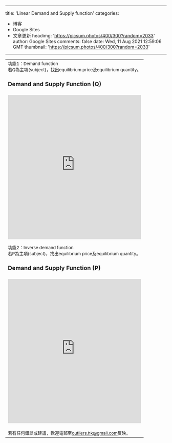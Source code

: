 
---
title: 'Linear Demand and Supply function'
categories: 
 - 博客
 - Google Sites
 - 文章更新
headimg: 'https://picsum.photos/400/300?random=2033'
author: Google Sites
comments: false
date: Wed, 11 Aug 2021 12:59:06 GMT
thumbnail: 'https://picsum.photos/400/300?random=2033'
---

<div>   
<table xmlns="http://www.w3.org/1999/xhtml" cellspacing="0" class="sites-layout-name-one-column sites-layout-hbox"><tbody><tr><td class="sites-layout-tile sites-tile-name-content-1"><div dir="ltr"><div style="font-size:13.3333px"><b><font size="4">
<div>
</div></font></b></div><div><b style="background-color:transparent;font-size:13.3333px"><font size="4"><div style="display:inline!important"><span style="font-size:13.3333px;font-weight:normal">功能1：Demand function</span></div></font></b></div><div><b style="font-size:13.3333px"><font size="4"><div><span style="font-size:13.3333px;font-weight:normal">若Q為主項(subject)，找出equilibrium price及equilibrium quantity。</span></div><div><div class="sites-embed-align-left-wrapping-off"><div class="sites-embed-border-on sites-embed sites-embed-full-width" style="width:100%;"><h4 class="sites-embed-title">Demand and Supply Function (Q)</h4><div class="sites-embed-content sites-embed-type-maestro"><iframe src="https://sites.google.com/macros/s/AKfycbyRovf9eZRORWnZWCUVFXqK0Et13uKclBDTiATlxHcTqpLt1hi7/exec?mid=ACjPJvGQnFxs-EL3HD2hhaLvVGXTzzRswnboztMybuXDUEws7tIjMxy-QmsR5TSOPTWUZ3t1Nn1wIY1T6sNszsjIkh8JnvY092Y9In6AvGeMQR9vV1JihfzrCsDpjq5hSihVrGQ5mBpA0h1wfa8J-zrv-GYJ8MbZW2A&bc=transparent&f=Arial,+Verdana,+sans-serif&tc=%23444444&lc=%230033cc" title="Demand and Supply Function (Q)" width="100%" height="450" frameborder="0" scrolling="no" sandbox="allow-scripts allow-popups allow-forms allow-same-origin allow-popups-to-escape-sandbox" id="maestro_frame_1833817863"></iframe></div></div></div></div></font></b></div>
<div><span style="font-size:13.3333px"><br></span></div><div><span style="font-size:13.3333px">功能2：Inverse demand function</span></div><div><span style="font-size:13.3333px">若P為主項(subject)，找出equilibrium price及equilibrium quantity。</span></div>
<div><b style="font-size:13.3333px"><font size="4">
<div><div class="sites-embed-align-left-wrapping-off"><div class="sites-embed-border-on sites-embed sites-embed-full-width" style="width:100%;"><h4 class="sites-embed-title">Demand and Supply Function ‎(P)‎</h4><div class="sites-embed-content sites-embed-type-maestro"><iframe src="https://sites.google.com/macros/s/AKfycbz0dsStGctqLbxq36qrMPZoOcmjyb72_cEB22-nkfpQ9HNQCb0/exec?mid=ACjPJvESiZXZHxQCtbErpgJSYYZwZ6k3TEOnnkDgadcwDMXewTnDrrrYeJRmfkC6vLZ89liVPdApm8GokPcon9OqvzP3e0kM_U2ZBhWT-zvhmBpFY9vPQ4oeTaXXqTtp__c3zjwkmuItgpbheX8vT-M-PsfVxtXfey4&bc=transparent&f=Arial,+Verdana,+sans-serif&tc=%23444444&lc=%230033cc" title="Demand and Supply Function ‎(P)‎" width="100%" height="450" frameborder="0" scrolling="no" sandbox="allow-scripts allow-popups allow-forms allow-same-origin allow-popups-to-escape-sandbox" id="maestro_frame_1061940514"></iframe></div></div></div></div>
<div><br>
</div>
<div><b style="font-size:13.3333px"><font size="4"><span style="font-size:13.3333px;font-weight:normal">若有任何錯誤或建議，歡迎電郵至<a href="mailto:outliers.hk@gmail.com" target="_blank">outliers.hk@gmail.com</a>反映。</span></font></b></div>
</font></b></div></div></td></tr></tbody></table>
  
</div>
            